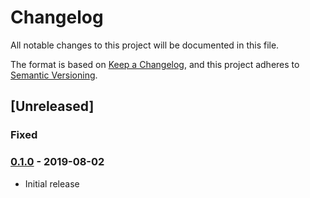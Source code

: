 # Changelog

All notable changes to this project will be documented in this file.

The format is based on
[Keep a Changelog](https://keepachangelog.com/en/1.0.0/),
and this project adheres to
[Semantic Versioning](https://semver.org/spec/v2.0.0.html).

## [Unreleased]

### Fixed
### [0.1.0] - 2019-08-02

- Initial release

[0.1.0]: https://github.com/terraform-google-modules/terraform-google-bastion-host/releases/tag/v0.1.0
